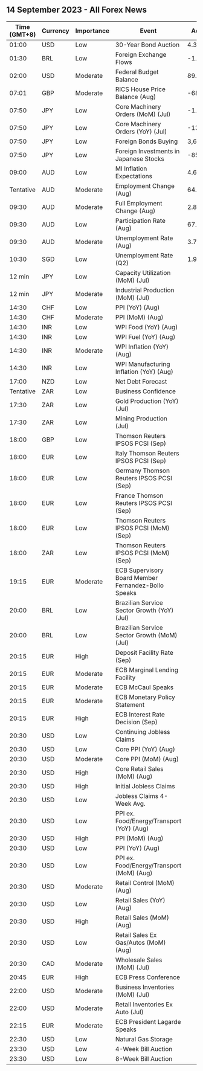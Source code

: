 ## 14 September 2023 - All Forex News

| Time (GMT+8) | Currency | Importance | Event | Actual | Forecast | Previous |
|------|----------|------------|-------|--------|----------|----------|
| 01:00 | USD | Low | 30-Year Bond Auction | 4.345% |  | 4.189% |
| 01:30 | BRL | Low | Foreign Exchange Flows | -1.173B | 0.361B | -0.566B |
| 02:00 | USD | Moderate | Federal Budget Balance | 89.3B | -240.0B | -221.0B |
| 07:01 | GBP | Moderate | RICS House Price Balance (Aug) | -68% | -56% | -55% |
| 07:50 | JPY | Low | Core Machinery Orders (MoM) (Jul) | -1.1% | -0.9% | 2.7% |
| 07:50 | JPY | Low | Core Machinery Orders (YoY) (Jul) | -13.0% | -10.7% | -5.8% |
| 07:50 | JPY | Low | Foreign Bonds Buying | 3,631.9B |  | 90.7B |
| 07:50 | JPY | Low | Foreign Investments in Japanese Stocks | -854.7B |  | 532.1B |
| 09:00 | AUD | Low | MI Inflation Expectations | 4.6% |  | 4.9% |
| Tentative | AUD | Moderate | Employment Change (Aug) | 64.9K | 23.0K | -1.4K |
| 09:30 | AUD | Moderate | Full Employment Change (Aug) | 2.8K |  | -18.7K |
| 09:30 | AUD | Low | Participation Rate (Aug) | 67.0% | 66.7% | 66.9% |
| 09:30 | AUD | Moderate | Unemployment Rate (Aug) | 3.7% | 3.7% | 3.7% |
| 10:30 | SGD | Low | Unemployment Rate (Q2) | 1.9% | 1.9% | 1.9% |
| 12 min | JPY | Low | Capacity Utilization (MoM) (Jul) |  |  | 3.8% |
| 12 min | JPY | Moderate | Industrial Production (MoM) (Jul) |  | -2.0% | -2.0% |
| 14:30 | CHF | Low | PPI (YoY) (Aug) |  |  | -0.6% |
| 14:30 | CHF | Moderate | PPI (MoM) (Aug) |  | 0.1% | -0.1% |
| 14:30 | INR | Low | WPI Food (YoY) (Aug) |  |  | 14.25% |
| 14:30 | INR | Low | WPI Fuel (YoY) (Aug) |  |  | -12.79% |
| 14:30 | INR | Moderate | WPI Inflation (YoY) (Aug) |  | -0.60% | -1.36% |
| 14:30 | INR | Low | WPI Manufacturing Inflation (YoY) (Aug) |  |  | -2.51% |
| 17:00 | NZD | Low | Net Debt Forecast |  | 40.30% | 38.50% |
| Tentative | ZAR | Low | Business Confidence |  |  | 107.3 |
| 17:30 | ZAR | Low | Gold Production (YoY) (Jul) |  |  | 28.5% |
| 17:30 | ZAR | Low | Mining Production (Jul) |  | 0.5% | 1.1% |
| 18:00 | GBP | Low | Thomson Reuters IPSOS PCSI (Sep) |  |  | 50.2 |
| 18:00 | EUR | Low | Italy Thomson Reuters IPSOS PCSI (Sep) |  |  | 45.75 |
| 18:00 | EUR | Low | Germany Thomson Reuters IPSOS PCSI (Sep) |  |  | 48.80 |
| 18:00 | EUR | Low | France Thomson Reuters IPSOS PCSI (Sep) |  |  | 43.82 |
| 18:00 | EUR | Low | Thomson Reuters IPSOS PCSI (MoM) (Sep) |  |  | 49.82 |
| 18:00 | ZAR | Low | Thomson Reuters IPSOS PCSI (MoM) (Sep) |  |  | 40.56 |
| 19:15 | EUR | Moderate | ECB Supervisory Board Member Fernandez-Bollo Speaks |  |  |  |
| 20:00 | BRL | Low | Brazilian Service Sector Growth (YoY) (Jul) |  |  | 4.1% |
| 20:00 | BRL | Low | Brazilian Service Sector Growth (MoM) (Jul) |  |  | 0.2% |
| 20:15 | EUR | High | Deposit Facility Rate (Sep) |  | 3.75% | 3.75% |
| 20:15 | EUR | Moderate | ECB Marginal Lending Facility |  |  | 4.50% |
| 20:15 | EUR | Moderate | ECB McCaul Speaks |  |  |  |
| 20:15 | EUR | Moderate | ECB Monetary Policy Statement |  |  |  |
| 20:15 | EUR | High | ECB Interest Rate Decision (Sep) |  | 4.25% | 4.25% |
| 20:30 | USD | Low | Continuing Jobless Claims |  | 1,695K | 1,679K |
| 20:30 | USD | Low | Core PPI (YoY) (Aug) |  | 2.2% | 2.4% |
| 20:30 | USD | Moderate | Core PPI (MoM) (Aug) |  | 0.2% | 0.3% |
| 20:30 | USD | High | Core Retail Sales (MoM) (Aug) |  | 0.4% | 1.0% |
| 20:30 | USD | High | Initial Jobless Claims |  | 225K | 216K |
| 20:30 | USD | Low | Jobless Claims 4-Week Avg. |  |  | 229.25K |
| 20:30 | USD | Low | PPI ex. Food/Energy/Transport (YoY) (Aug) |  |  | 2.7% |
| 20:30 | USD | High | PPI (MoM) (Aug) |  | 0.4% | 0.3% |
| 20:30 | USD | Low | PPI (YoY) (Aug) |  | 1.2% | 0.8% |
| 20:30 | USD | Low | PPI ex. Food/Energy/Transport (MoM) (Aug) |  |  | 0.2% |
| 20:30 | USD | Moderate | Retail Control (MoM) (Aug) |  |  | 1.0% |
| 20:30 | USD | Low | Retail Sales (YoY) (Aug) |  |  | 3.17% |
| 20:30 | USD | High | Retail Sales (MoM) (Aug) |  | 0.2% | 0.7% |
| 20:30 | USD | Low | Retail Sales Ex Gas/Autos (MoM) (Aug) |  | 0.5% | 1.0% |
| 20:30 | CAD | Moderate | Wholesale Sales (MoM) (Jul) |  | 1.4% | -2.8% |
| 20:45 | EUR | High | ECB Press Conference |  |  |  |
| 22:00 | USD | Moderate | Business Inventories (MoM) (Jul) |  | 0.1% | 0.0% |
| 22:00 | USD | Moderate | Retail Inventories Ex Auto (Jul) |  |  | 0.1% |
| 22:15 | EUR | Moderate | ECB President Lagarde Speaks |  |  |  |
| 22:30 | USD | Low | Natural Gas Storage |  | 48B | 33B |
| 23:30 | USD | Low | 4-Week Bill Auction |  |  | 5.280% |
| 23:30 | USD | Low | 8-Week Bill Auction |  |  | 5.290% |
